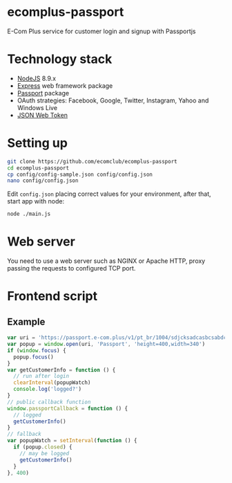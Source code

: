# ecomplus-passport
E-Com Plus service for customer login and signup with Passportjs

# Technology stack
+ [NodeJS](https://nodejs.org/en/) 8.9.x
+ [Express](http://expressjs.com/) web framework package
+ [Passport](http://www.passportjs.org/) package
+ OAuth strategies: Facebook, Google, Twitter, Instagram, Yahoo and Windows Live
+ [JSON Web Token](https://jwt.io/)

# Setting up
```bash
git clone https://github.com/ecomclub/ecomplus-passport
cd ecomplus-passport
cp config/config-sample.json config/config.json
nano config/config.json
```

Edit `config.json` placing correct values for your environment,
after that, start app with node:

```bash
node ./main.js
```

# Web server
You need to use a web server such as NGINX or Apache HTTP,
proxy passing the requests to configured TCP port.

# Frontend script

## Example

```javascript
var uri = 'https://passport.e-com.plus/v1/pt_br/1004/sdjcksadcasbcsabdcbsldjlbcasbdcs/login.html'
var popup = window.open(uri, 'Passport', 'height=400,width=340')
if (window.focus) {
  popup.focus()
}
var getCustomerInfo = function () {
  // run after login
  clearInterval(popupWatch)
  console.log('logged?')
}
// public callback function
window.passportCallback = function () {
  // logged
  getCustomerInfo()
}
// fallback
var popupWatch = setInterval(function () {
  if (popup.closed) {
    // may be logged
    getCustomerInfo()
  }
}, 400)
```
